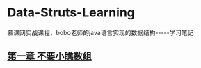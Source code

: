 # Data-Struts-Learning
慕课网实战课程，bobo老师的java语言实现的数据结构-----学习笔记
## [第一章 不要小瞧数组](https://github.com/unlimitbladeworks/Data-Struts-Learning/tree/master/Chapter1-Array) ##


